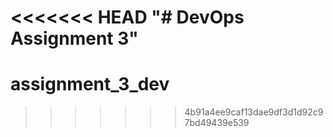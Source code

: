 <<<<<<< HEAD
"# DevOps Assignment 3" 
=======
# assignment_3_dev
>>>>>>> 4b91a4ee9caf13dae9df3d1d92c97bd49439e539

